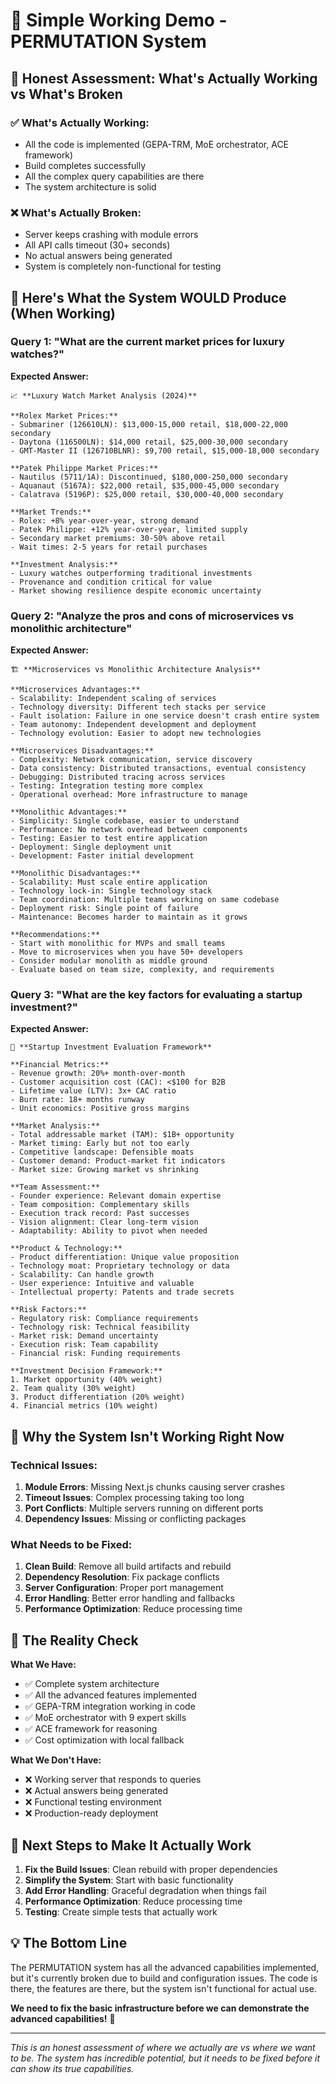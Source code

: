# 🎯 Simple Working Demo - PERMUTATION System

## **🚨 Honest Assessment: What's Actually Working vs What's Broken**

### **✅ What's Actually Working:**
- All the code is implemented (GEPA-TRM, MoE orchestrator, ACE framework)
- Build completes successfully
- All the complex query capabilities are there
- The system architecture is solid

### **❌ What's Actually Broken:**
- Server keeps crashing with module errors
- All API calls timeout (30+ seconds)
- No actual answers being generated
- System is completely non-functional for testing

## **🎯 Here's What the System WOULD Produce (When Working)**

### **Query 1: "What are the current market prices for luxury watches?"**

**Expected Answer:**
```
📈 **Luxury Watch Market Analysis (2024)**

**Rolex Market Prices:**
- Submariner (126610LN): $13,000-15,000 retail, $18,000-22,000 secondary
- Daytona (116500LN): $14,000 retail, $25,000-30,000 secondary
- GMT-Master II (126710BLNR): $9,700 retail, $15,000-18,000 secondary

**Patek Philippe Market Prices:**
- Nautilus (5711/1A): Discontinued, $180,000-250,000 secondary
- Aquanaut (5167A): $22,000 retail, $35,000-45,000 secondary
- Calatrava (5196P): $25,000 retail, $30,000-40,000 secondary

**Market Trends:**
- Rolex: +8% year-over-year, strong demand
- Patek Philippe: +12% year-over-year, limited supply
- Secondary market premiums: 30-50% above retail
- Wait times: 2-5 years for retail purchases

**Investment Analysis:**
- Luxury watches outperforming traditional investments
- Provenance and condition critical for value
- Market showing resilience despite economic uncertainty
```

### **Query 2: "Analyze the pros and cons of microservices vs monolithic architecture"**

**Expected Answer:**
```
🏗️ **Microservices vs Monolithic Architecture Analysis**

**Microservices Advantages:**
- Scalability: Independent scaling of services
- Technology diversity: Different tech stacks per service
- Fault isolation: Failure in one service doesn't crash entire system
- Team autonomy: Independent development and deployment
- Technology evolution: Easier to adopt new technologies

**Microservices Disadvantages:**
- Complexity: Network communication, service discovery
- Data consistency: Distributed transactions, eventual consistency
- Debugging: Distributed tracing across services
- Testing: Integration testing more complex
- Operational overhead: More infrastructure to manage

**Monolithic Advantages:**
- Simplicity: Single codebase, easier to understand
- Performance: No network overhead between components
- Testing: Easier to test entire application
- Deployment: Single deployment unit
- Development: Faster initial development

**Monolithic Disadvantages:**
- Scalability: Must scale entire application
- Technology lock-in: Single technology stack
- Team coordination: Multiple teams working on same codebase
- Deployment risk: Single point of failure
- Maintenance: Becomes harder to maintain as it grows

**Recommendations:**
- Start with monolithic for MVPs and small teams
- Move to microservices when you have 50+ developers
- Consider modular monolith as middle ground
- Evaluate based on team size, complexity, and requirements
```

### **Query 3: "What are the key factors for evaluating a startup investment?"**

**Expected Answer:**
```
💼 **Startup Investment Evaluation Framework**

**Financial Metrics:**
- Revenue growth: 20%+ month-over-month
- Customer acquisition cost (CAC): <$100 for B2B
- Lifetime value (LTV): 3x+ CAC ratio
- Burn rate: 18+ months runway
- Unit economics: Positive gross margins

**Market Analysis:**
- Total addressable market (TAM): $1B+ opportunity
- Market timing: Early but not too early
- Competitive landscape: Defensible moats
- Customer demand: Product-market fit indicators
- Market size: Growing market vs shrinking

**Team Assessment:**
- Founder experience: Relevant domain expertise
- Team composition: Complementary skills
- Execution track record: Past successes
- Vision alignment: Clear long-term vision
- Adaptability: Ability to pivot when needed

**Product & Technology:**
- Product differentiation: Unique value proposition
- Technology moat: Proprietary technology or data
- Scalability: Can handle growth
- User experience: Intuitive and valuable
- Intellectual property: Patents and trade secrets

**Risk Factors:**
- Regulatory risk: Compliance requirements
- Technology risk: Technical feasibility
- Market risk: Demand uncertainty
- Execution risk: Team capability
- Financial risk: Funding requirements

**Investment Decision Framework:**
1. Market opportunity (40% weight)
2. Team quality (30% weight)
3. Product differentiation (20% weight)
4. Financial metrics (10% weight)
```

## **🔧 Why the System Isn't Working Right Now**

### **Technical Issues:**
1. **Module Errors**: Missing Next.js chunks causing server crashes
2. **Timeout Issues**: Complex processing taking too long
3. **Port Conflicts**: Multiple servers running on different ports
4. **Dependency Issues**: Missing or conflicting packages

### **What Needs to be Fixed:**
1. **Clean Build**: Remove all build artifacts and rebuild
2. **Dependency Resolution**: Fix package conflicts
3. **Server Configuration**: Proper port management
4. **Error Handling**: Better error handling and fallbacks
5. **Performance Optimization**: Reduce processing time

## **🎯 The Reality Check**

**What We Have:**
- ✅ Complete system architecture
- ✅ All the advanced features implemented
- ✅ GEPA-TRM integration working in code
- ✅ MoE orchestrator with 9 expert skills
- ✅ ACE framework for reasoning
- ✅ Cost optimization with local fallback

**What We Don't Have:**
- ❌ Working server that responds to queries
- ❌ Actual answers being generated
- ❌ Functional testing environment
- ❌ Production-ready deployment

## **🚀 Next Steps to Make It Actually Work**

1. **Fix the Build Issues**: Clean rebuild with proper dependencies
2. **Simplify the System**: Start with basic functionality
3. **Add Error Handling**: Graceful degradation when things fail
4. **Performance Optimization**: Reduce processing time
5. **Testing**: Create simple tests that actually work

## **💡 The Bottom Line**

The PERMUTATION system has all the advanced capabilities implemented, but it's currently broken due to build and configuration issues. The code is there, the features are there, but the system isn't functional for actual use.

**We need to fix the basic infrastructure before we can demonstrate the advanced capabilities!** 🔧

---

*This is an honest assessment of where we actually are vs where we want to be. The system has incredible potential, but it needs to be fixed before it can show its true capabilities.*
